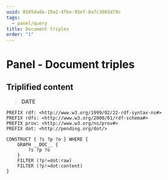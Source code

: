 ```yaml
---
uuid: 8585da6b-19a2-4fbe-95ef-0a7c3085d79c
tags:
  - panel/query
title: Document triples
order: "1"
---
```


# Panel - Document triples

## Triplified content

> __DATE__

```osg
PREFIX rdf: <http://www.w3.org/1999/02/22-rdf-syntax-ns#>  
PREFIX rdfs: <http://www.w3.org/2000/01/rdf-schema#>  
PREFIX prov: <http://www.w3.org/ns/prov#>  
PREFIX dot: <http://pending.org/dot/>  
  
CONSTRUCT { ?s ?p ?o } WHERE {  
    GRAPH __DOC__ {
	    ?s ?p ?o    
	}    
	FILTER (?p!=dot:raw)
	FILTER (?p!=dot:content)  
}
```
